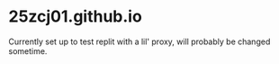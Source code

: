 # 25zcj01.github.io

Currently set up to test replit with a lil' proxy, will probably be changed sometime.
